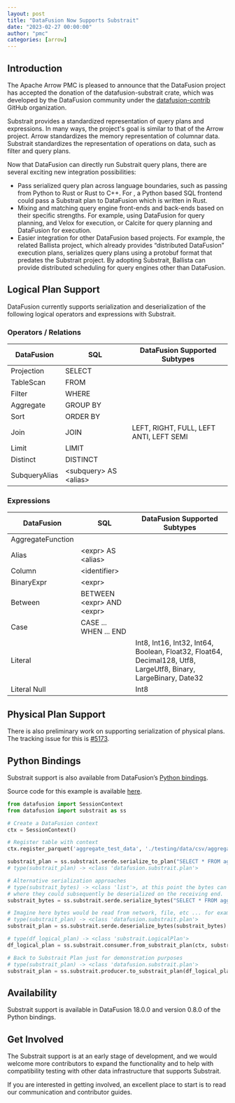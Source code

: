 ```yaml
---
layout: post
title: "DataFusion Now Supports Substrait"
date: "2023-02-27 00:00:00"
author: "pmc"
categories: [arrow]
---
```


<!--
{% comment %}
Licensed to the Apache Software Foundation (ASF) under one or more
contributor license agreements.  See the NOTICE file distributed with
this work for additional information regarding copyright ownership.
The ASF licenses this file to you under the Apache License, Version 2.0
(the "License"); you may not use this file except in compliance with
the License.  You may obtain a copy of the License at

http://www.apache.org/licenses/LICENSE-2.0

Unless required by applicable law or agreed to in writing, software
distributed under the License is distributed on an "AS IS" BASIS,
WITHOUT WARRANTIES OR CONDITIONS OF ANY KIND, either express or implied.
See the License for the specific language governing permissions and
limitations under the License.
{% endcomment %}
-->

## Introduction

The Apache Arrow PMC is pleased to announce that the DataFusion project has accepted the donation of the
datafusion-substrait crate, which was developed by the DataFusion community under the
[datafusion-contrib](https://github.com/datafusion-contrib/) GitHub organization.

Substrait provides a standardized representation of query plans and expressions. In many ways, the project's goal
is similar to that of the Arrow project. Arrow standardizes the memory representation of columnar data. Substrait
standardizes the representation of operations on data, such as filter and query plans.

Now that DataFusion can directly run Substrait query plans, there are several exciting new integration possibilities:

- Pass serialized query plan across language boundaries, such as passing from Python to Rust or Rust to C++. For
  , a Python based SQL frontend could pass a Substrait plan to DataFusion which is written in Rust.
- Mixing and matching query engine front-ends and back-ends based on their specific strengths. For example, using
  DataFusion for query planning, and Velox for execution, or Calcite for query planning and DataFusion for execution.
- Easier integration for other DataFusion based projects. For example, the related Ballista project, which already
  provides “distributed DataFusion” execution plans, serializes query plans using a protobuf format that predates
  the Substrait project. By adopting Substrait, Ballista can provide distributed scheduling for query engines
  other than DataFusion.

## Logical Plan Support

DataFusion currently supports serialization and deserialization of the following logical operators and expressions with Substrait.

### Operators / Relations

| DataFusion    | SQL                     | DataFusion Supported Subtypes           |
| ------------- |-------------------------| --------------------------------------- |
| Projection    | SELECT                  |                                         |
| TableScan     | FROM                    |                                         |
| Filter        | WHERE                   |                                         |
| Aggregate     | GROUP BY                |                                         |
| Sort          | ORDER BY                |                                         |
| Join          | JOIN                    | LEFT, RIGHT, FULL, LEFT ANTI, LEFT SEMI |
| Limit         | LIMIT                   |                                         |
| Distinct      | DISTINCT                |                                         |
| SubqueryAlias | \<subquery> AS \<alias> |                                         |

### Expressions

| DataFusion        | SQL                         | DataFusion Supported Subtypes                                                                                  |
| ----------------- |-----------------------------| ------------------------------------------------------------------------------------------------------------- | 
| AggregateFunction |                             |                                                                                                                |
| Alias             | \<expr> AS \<alias>         |                                                                                                                |
| Column            | \<identifier>               |                                                                                                                |
| BinaryExpr        | \<expr>                     |                                                                                                                |
| Between           | BETWEEN \<expr> AND \<expr> |                                                                                                                |
| Case              | CASE ... WHEN ... END       |                                                                                                                |
| Literal           |                             | Int8, Int16, Int32, Int64, Boolean, Float32, Float64, Decimal128, Utf8, LargeUtf8, Binary, LargeBinary, Date32 |
| Literal Null      |                             | Int8                                                                                                           | Int16 | Int32 | Int64 | Decimal128 |

## Physical Plan Support

There is also preliminary work on supporting serialization of physical plans. The tracking issue for this is 
[#5173](https://github.com/apache/arrow-datafusion/issues/5173).

## Python Bindings

Substrait support is also available from DataFusion’s [Python bindings](https://github.com/apache/arrow-datafusion-python/). 

Source code for this example is available [here](https://github.com/apache/arrow-datafusion-python/blob/main/examples/substrait.py).

```python
from datafusion import SessionContext
from datafusion import substrait as ss

# Create a DataFusion context
ctx = SessionContext()

# Register table with context
ctx.register_parquet('aggregate_test_data', './testing/data/csv/aggregate_test_100.csv')

substrait_plan = ss.substrait.serde.serialize_to_plan("SELECT * FROM aggregate_test_data", ctx)
# type(substrait_plan) -> <class 'datafusion.substrait.plan'>

# Alternative serialization approaches
# type(substrait_bytes) -> <class 'list'>, at this point the bytes can be distributed to file, network, etc safely
# where they could subsequently be deserialized on the receiving end.
substrait_bytes = ss.substrait.serde.serialize_bytes("SELECT * FROM aggregate_test_data", ctx)

# Imagine here bytes would be read from network, file, etc ... for example brevity this is omitted and variable is simply reused
# type(substrait_plan) -> <class 'datafusion.substrait.plan'>
substrait_plan = ss.substrait.serde.deserialize_bytes(substrait_bytes)

# type(df_logical_plan) -> <class 'substrait.LogicalPlan'>
df_logical_plan = ss.substrait.consumer.from_substrait_plan(ctx, substrait_plan)

# Back to Substrait Plan just for demonstration purposes
# type(substrait_plan) -> <class 'datafusion.substrait.plan'>
substrait_plan = ss.substrait.producer.to_substrait_plan(df_logical_plan)
```

## Availability

Substrait support is available in DataFusion 18.0.0 and version 0.8.0 of the Python bindings.

## Get Involved

The Substrait support is at an early stage of development, and we would welcome more contributors to expand the 
functionality and to help with compatibility testing with other data infrastructure that supports Substrait.

If you are interested in getting involved, an excellent place to start is to read our communication and 
contributor guides.
